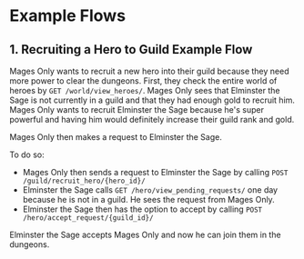 # Example Flows

## 1. Recruiting a Hero to Guild Example Flow
Mages Only wants to recruit a new hero into their guild because they need more power to clear the dungeons. First, they check the entire world of heroes by `GET /world/view_heroes/`. Mages Only sees that Elminster the Sage is not currently in a guild and that they had enough gold to recruit him. Mages Only wants to recruit Elminster the Sage because he's super powerful and having him would definitely increase their guild rank and gold. 

Mages Only then makes a request to Elminster the Sage.

To do so:
- Mages Only then sends a request to Elminster the Sage by calling `POST /guild/recruit_hero/{hero_id}/`
- Elminster the Sage calls `GET /hero/view_pending_requests/` one day because he is not in a guild. He sees the request from Mages Only.
- Elminster the Sage then has the option to accept by calling `POST /hero/accept_request/{guild_id}/`

Elminster the Sage accepts Mages Only and now he can join them in the dungeons.